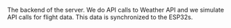 The backend of the server. We do API calls to Weather API and we simulate API calls for flight data. This data is synchronized to the ESP32s.